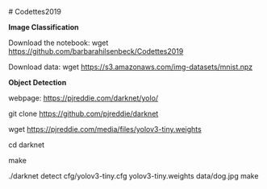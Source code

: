 \# Codettes2019

**Image Classification**

Download the notebook:
wget <https://github.com/barbarahilsenbeck/Codettes2019>

Download data:
wget <https://s3.amazonaws.com/img-datasets/mnist.npz>

**Object Detection**

webpage: 
<https://pjreddie.com/darknet/yolo/>

git clone <https://github.com/pjreddie/darknet>

wget <https://pjreddie.com/media/files/yolov3-tiny.weights>

cd darknet

make

./darknet detect cfg/yolov3-tiny.cfg yolov3-tiny.weights data/dog.jpg
make
